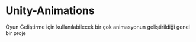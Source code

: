 # Unity-Animations
 Oyun Geliştirme için kullanılabilecek bir çok animasyonun geliştirildiği genel bir proje
